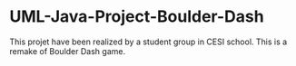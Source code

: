 # UML-Java-Project-Boulder-Dash
This projet have been realized by a student group in CESI school. This is a remake of Boulder Dash game.
